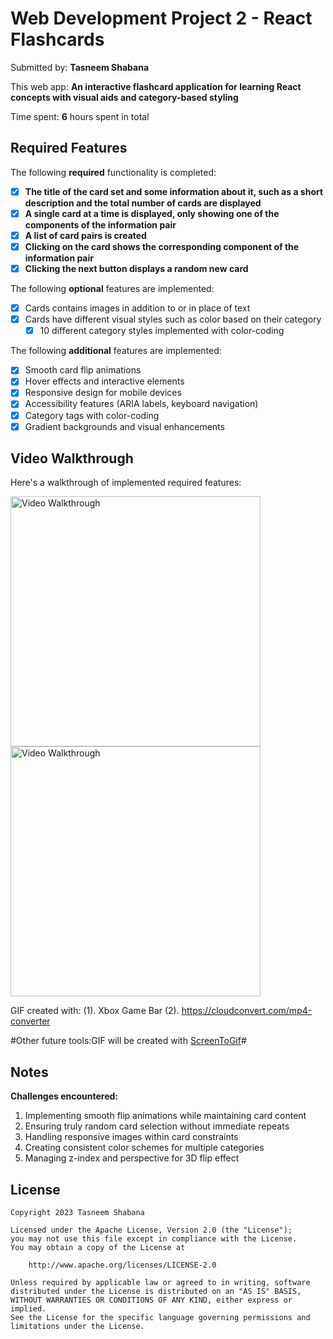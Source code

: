 # Web Development Project 2 - React Flashcards

Submitted by: **Tasneem Shabana**

This web app: **An interactive flashcard application for learning React concepts with visual aids and category-based styling**

Time spent: **6** hours spent in total

## Required Features

The following **required** functionality is completed:

- [x] **The title of the card set and some information about it, such as a short description and the total number of cards are displayed**
- [x] **A single card at a time is displayed, only showing one of the components of the information pair**
- [x] **A list of card pairs is created**
- [x] **Clicking on the card shows the corresponding component of the information pair**
- [x] **Clicking the next button displays a random new card**

The following **optional** features are implemented:

- [x] Cards contains images in addition to or in place of text
- [x] Cards have different visual styles such as color based on their category
  - [x] 10 different category styles implemented with color-coding

The following **additional** features are implemented:

- [x] Smooth card flip animations
- [x] Hover effects and interactive elements
- [x] Responsive design for mobile devices
- [x] Accessibility features (ARIA labels, keyboard navigation)
- [x] Category tags with color-coding
- [x] Gradient backgrounds and visual enhancements

## Video Walkthrough

Here's a walkthrough of implemented required features:

<img src='./videos/Project2-Mobile-walkthrough.gif' title='Mobile Video app Walkthrough' width='400' alt='Video Walkthrough' />

<img src='./videos/Project2-Desktop-walkthrough.gif' title='Desktop Video app Walkthrough' width='400' alt='Video Walkthrough' />


GIF created with:
(1). Xbox Game Bar
(2). https://cloudconvert.com/mp4-converter

#Other future tools:GIF will be created with [ScreenToGif](https://www.screentogif.com/)#

## Notes

**Challenges encountered:**
1. Implementing smooth flip animations while maintaining card content
2. Ensuring truly random card selection without immediate repeats
3. Handling responsive images within card constraints
4. Creating consistent color schemes for multiple categories
5. Managing z-index and perspective for 3D flip effect

## License

    Copyright 2023 Tasneem Shabana

    Licensed under the Apache License, Version 2.0 (the "License");
    you may not use this file except in compliance with the License.
    You may obtain a copy of the License at

        http://www.apache.org/licenses/LICENSE-2.0

    Unless required by applicable law or agreed to in writing, software
    distributed under the License is distributed on an "AS IS" BASIS,
    WITHOUT WARRANTIES OR CONDITIONS OF ANY KIND, either express or implied.
    See the License for the specific language governing permissions and
    limitations under the License.
